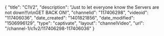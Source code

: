 {
    "title": "C1V2",
    "description": "Just to let everyone know the Servers are not down!!\n\nGET BACK ON!",
    "channelid": "117406298",
    "videoid": "117406036",
    "date_created": "1401821856",
    "date_modified": "1506996129",
    "type": "captivate",
    "layout": "channelVideo",
    "url": "\/channel-1\/c1v2\/117406298-117406036"
}
